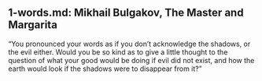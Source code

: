 
## 1-words.md: Mikhail Bulgakov, The Master and Margarita

“You pronounced your words as if you don’t acknowledge the shadows, or the evil either. Would you be so kind as to give a little thought to the question of what your good would be doing if evil did not exist, and how the earth would look if the shadows were to disappear from it?”
